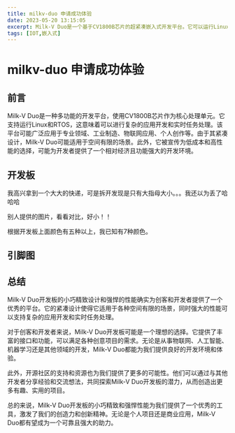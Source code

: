 ```yaml
---
title: milkv-duo 申请成功体验
date: 2023-05-20 13:15:05
excerpt: Milk-V Duo是一个基于CV1800B芯片的超紧凑嵌入式开发平台。它可以运行Linux和RTOS，为专业人士、工业ODM厂商、AIoT爱好者、DIY爱好者和创作者提供了一个可靠、低成本和高性能的平台。
tags: [IOT,嵌入式]
---
```

# milkv-duo 申请成功体验

## 前言

Milk-V Duo是一种多功能的开发平台，使用CV1800B芯片作为核心处理单元。它支持运行Linux和RTOS，这意味着可以进行复杂的应用开发和实时任务处理。该平台可能广泛应用于专业领域、工业制造、物联网应用、个人创作等。由于其紧凑设计，Milk-V Duo可能适用于空间有限的场景。此外，它被宣传为低成本和高性能的选择，可能为开发者提供了一个相对经济且功能强大的开发环境。

## 开发板

我高兴拿到一个大大的快递，可是拆开发现是只有大指母大小。。。我还以为丢了哈哈哈

<!-- ![bag](../doc/img/bag.jpg)   -->
别人提供的图片，看看对比，好小！！  
<!-- ![size](../doc/img/milkv-duo-size.jpg)    -->
根据开发板上面颜色有五种以上，我已知有7种颜色。  
<!-- ![color](../doc/img/milkv-colors.jpg) -->

## 引脚图

<!-- ![gpio](../doc/gpio.png) -->

## 总结

Milk-V Duo开发板的小巧精致设计和强悍的性能确实为创客和开发者提供了一个优秀的平台。它的紧凑设计使得它适用于各种空间有限的场景，同时强大的性能可以支持复杂的应用开发和实时任务处理。

对于创客和开发者来说，Milk-V Duo开发板可能是一个理想的选择。它提供了丰富的接口和功能，可以满足各种创意项目的需求。无论是从事物联网、人工智能、机器学习还是其他领域的开发，Milk-V Duo都能为我们提供良好的开发环境和体验。

此外，开源社区的支持和资源也为我们提供了更多的可能性。他们可以通过与其他开发者分享经验和交流想法，共同探索Milk-V Duo开发板的潜力，从而创造出更多有趣、实用的项目。

总的来说，Milk-V Duo开发板的小巧精致和强悍性能为我们提供了一个优秀的工具，激发了我们的创造力和创新精神。无论是个人项目还是商业应用，Milk-V Duo都有望成为一个可靠且强大的助力。
